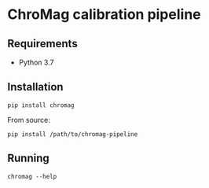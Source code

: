# ChroMag calibration pipeline

## Requirements

- Python 3.7

## Installation

```
pip install chromag
```

From source:

```
pip install /path/to/chromag-pipeline
```

## Running

```
chromag --help
```
